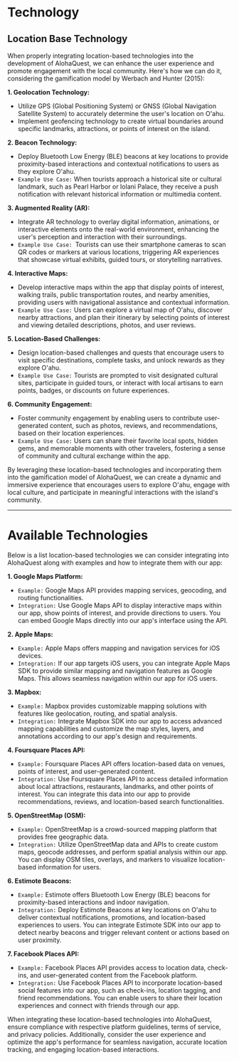 # Technology 
## Location Base Technology

When properly integrating location-based technologies into the development of AlohaQuest, we can enhance the user experience and promote engagement with the local community. Here's how we can do it, considering the gamification model by Werbach and Hunter (2015):

**1. Geolocation Technology:**

- Utilize GPS (Global Positioning System) or GNSS (Global Navigation Satellite System) to accurately determine the user's location on O'ahu.
- Implement geofencing technology to create virtual boundaries around specific landmarks, attractions, or points of interest on the island.

**2. Beacon Technology:**

- Deploy Bluetooth Low Energy (BLE) beacons at key locations to provide proximity-based interactions and contextual notifications to users as they explore O'ahu.
- `Example Use Case:` When tourists approach a historical site or cultural landmark, such as Pearl Harbor or Iolani Palace, they receive a push notification with relevant historical information or multimedia content.

**3. Augmented Reality (AR):**

- Integrate AR technology to overlay digital information, animations, or interactive elements onto the real-world environment, enhancing the user's perception and interaction with their surroundings.
- `Example Use Case: `Tourists can use their smartphone cameras to scan QR codes or markers at various locations, triggering AR experiences that showcase virtual exhibits, guided tours, or storytelling narratives.

**4. Interactive Maps:**

- Develop interactive maps within the app that display points of interest, walking trails, public transportation routes, and nearby amenities, providing users with navigational assistance and contextual information.
- `Example Use Case:` Users can explore a virtual map of O'ahu, discover nearby attractions, and plan their itinerary by selecting points of interest and viewing detailed descriptions, photos, and user reviews.

**5. Location-Based Challenges:**

- Design location-based challenges and quests that encourage users to visit specific destinations, complete tasks, and unlock rewards as they explore O'ahu.
- `Example Use Case:` Tourists are prompted to visit designated cultural sites, participate in guided tours, or interact with local artisans to earn points, badges, or discounts on future experiences.

**6. Community Engagement:**

- Foster community engagement by enabling users to contribute user-generated content, such as photos, reviews, and recommendations, based on their location experiences.
- `Example Use Case:` Users can share their favorite local spots, hidden gems, and memorable moments with other travelers, fostering a sense of community and cultural exchange within the app.

By leveraging these location-based technologies and incorporating them into the gamification model of AlohaQuest, we can create a dynamic and immersive experience that encourages users to explore O'ahu, engage with local culture, and participate in meaningful interactions with the island's community.

---

# Available Technologies

Below is a list location-based technologies we can consider integrating into AlohaQuest along with examples and how to integrate them with our app:

**1. Google Maps Platform:**

- `Example:` Google Maps API provides mapping services, geocoding, and routing functionalities.
- `Integration:` Use Google Maps API to display interactive maps within our app, show points of interest, and provide directions to users. You can embed Google Maps directly into our app's interface using the API.

**2. Apple Maps:**

- `Example:` Apple Maps offers mapping and navigation services for iOS devices.
- `Integration:` If our app targets iOS users, you can integrate Apple Maps SDK to provide similar mapping and navigation features as Google Maps. This allows seamless navigation within our app for iOS users.

**3. Mapbox:**

- `Example:` Mapbox provides customizable mapping solutions with features like geolocation, routing, and spatial analysis.
- `Integration:` Integrate Mapbox SDK into our app to access advanced mapping capabilities and customize the map styles, layers, and annotations according to our app's design and requirements.

**4. Foursquare Places API:**

- `Example:` Foursquare Places API offers location-based data on venues, points of interest, and user-generated content.
- `Integration:` Use Foursquare Places API to access detailed information about local attractions, restaurants, landmarks, and other points of interest. You can integrate this data into our app to provide recommendations, reviews, and location-based search functionalities.

**5. OpenStreetMap (OSM):**

- `Example:` OpenStreetMap is a crowd-sourced mapping platform that provides free geographic data.
- `Integration:` Utilize OpenStreetMap data and APIs to create custom maps, geocode addresses, and perform spatial analysis within our app. You can display OSM tiles, overlays, and markers to visualize location-based information for users.

**6. Estimote Beacons:**

- `Example:` Estimote offers Bluetooth Low Energy (BLE) beacons for proximity-based interactions and indoor navigation.
- `Integration:` Deploy Estimote Beacons at key locations on O'ahu to deliver contextual notifications, promotions, and location-based experiences to users. You can integrate Estimote SDK into our app to detect nearby beacons and trigger relevant content or actions based on user proximity.

**7. Facebook Places API:**

- `Example:` Facebook Places API provides access to location data, check-ins, and user-generated content from the Facebook platform.
- `Integration:` Use Facebook Places API to incorporate location-based social features into our app, such as check-ins, location tagging, and friend recommendations. You can enable users to share their location experiences and connect with friends through our app.

When integrating these location-based technologies into AlohaQuest, ensure compliance with respective platform guidelines, terms of service, and privacy policies. Additionally, consider the user experience and optimize the app's performance for seamless navigation, accurate location tracking, and engaging location-based interactions.
